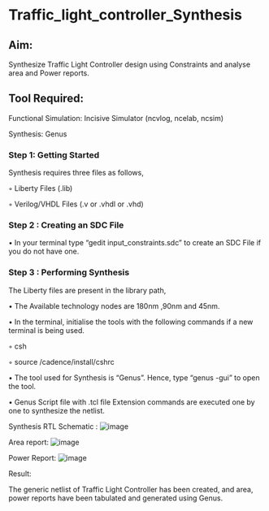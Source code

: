 # Traffic_light_controller_Synthesis

## Aim:

Synthesize Traffic Light Controller design using Constraints and analyse area and Power reports.

## Tool Required:

Functional Simulation: Incisive Simulator (ncvlog, ncelab, ncsim)

Synthesis: Genus

### Step 1: Getting Started

Synthesis requires three files as follows,

◦ Liberty Files (.lib)

◦ Verilog/VHDL Files (.v or .vhdl or .vhd)

### Step 2 : Creating an SDC File

•	In your terminal type “gedit input_constraints.sdc” to create an SDC File if you do not have one.

### Step 3 : Performing Synthesis

The Liberty files are present in the library path,

• The Available technology nodes are 180nm ,90nm and 45nm.

• In the terminal, initialise the tools with the following commands if a new terminal is being used.

◦ csh

◦ source /cadence/install/cshrc

• The tool used for Synthesis is “Genus”. Hence, type “genus -gui” to open the tool.

• Genus Script file with .tcl file Extension commands are executed one by one to synthesize the netlist.

Synthesis RTL Schematic :
![image](https://github.com/user-attachments/assets/1de551ea-84e7-4249-9c46-a645f2429401)

Area report:
![image](https://github.com/user-attachments/assets/be02cc42-d187-4b54-b023-bbfa11b79e8b)

Power Report:
![image](https://github.com/user-attachments/assets/de1a3a4a-761b-4b50-b84d-94271be49e90)

Result:

The generic netlist of Traffic Light Controller has been created, and area, power reports have been tabulated and generated using Genus.
